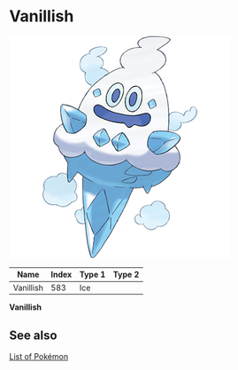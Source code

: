 # Vanillish


![Vanillish](images/583.png)

| **Name** | **Index** | **Type 1** | **Type 2** |
|----|----|----|----|
| Vanillish | 583 | Ice  |  |

**Vanillish** 

## See also

[List of Pokémon](../pokemon.md)

